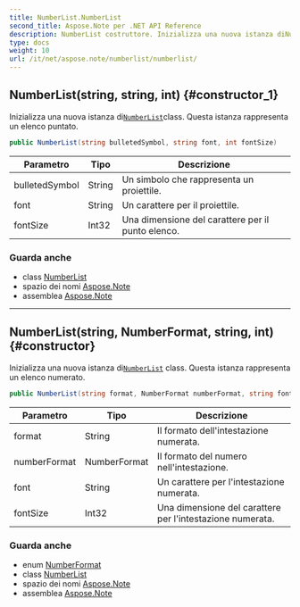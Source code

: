 ```yaml
---
title: NumberList.NumberList
second_title: Aspose.Note per .NET API Reference
description: NumberList costruttore. Inizializza una nuova istanza diNumberListclass. Questa istanza rappresenta un elenco puntato.
type: docs
weight: 10
url: /it/net/aspose.note/numberlist/numberlist/
---
```

## NumberList(string, string, int) {#constructor_1}

Inizializza una nuova istanza di[`NumberList`](../)class. Questa istanza rappresenta un elenco puntato.

```csharp
public NumberList(string bulletedSymbol, string font, int fontSize)
```

| Parametro | Tipo | Descrizione |
| --- | --- | --- |
| bulletedSymbol | String | Un simbolo che rappresenta un proiettile. |
| font | String | Un carattere per il proiettile. |
| fontSize | Int32 | Una dimensione del carattere per il punto elenco. |

### Guarda anche

* class [NumberList](../)
* spazio dei nomi [Aspose.Note](../../numberlist/)
* assemblea [Aspose.Note](../../../)

---

## NumberList(string, NumberFormat, string, int) {#constructor}

Inizializza una nuova istanza di[`NumberList`](../) class. Questa istanza rappresenta un elenco numerato.

```csharp
public NumberList(string format, NumberFormat numberFormat, string font, int fontSize)
```

| Parametro | Tipo | Descrizione |
| --- | --- | --- |
| format | String | Il formato dell'intestazione numerata. |
| numberFormat | NumberFormat | Il formato del numero nell'intestazione. |
| font | String | Un carattere per l'intestazione numerata. |
| fontSize | Int32 | Una dimensione del carattere per l'intestazione numerata. |

### Guarda anche

* enum [NumberFormat](../../numberformat/)
* class [NumberList](../)
* spazio dei nomi [Aspose.Note](../../numberlist/)
* assemblea [Aspose.Note](../../../)


